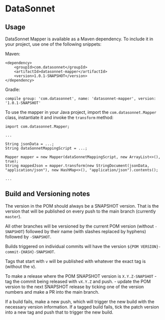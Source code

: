 # DataSonnet

## Usage

DataSonnet Mapper is available as a Maven dependency. To include it in your project, use one of the following snippets:

Maven:
```
<dependency>
    <groupId>com.datasonnet</groupId>
    <artifactId>datasonnet-mapper</artifactId>
    <version>1.0.1-SNAPSHOT</version>
</dependency>
```

Gradle:
```
compile group: 'com.datasonnet', name: 'datasonnet-mapper', version: '1.0.1-SNAPSHOT'
```

To use the mapper in your Java project, import the `com.datasonnet.Mapper` class, instantiate it and invoke the `transform` method:

```
import com.datasonnet.Mapper;

...

String jsonData = ...;
String dataSonnetMappingScript = ...;

Mapper mapper = new Mapper(dataSonnetMappingScript, new ArrayList<>(), true);
String mappedJson = mapper.transform(new StringDocument(jsonData, "application/json"), new HashMap<>(), "application/json").contents();

...
```
## Build and Versioning notes

The version in the POM should always be a SNAPSHOT version. That is the version that will be published
on every push to the main branch (currently `master`).

All other branches will be versioned by the current POM version (without `-SNAPSHOT`) followed by their name (with slashes replaced by hyphens) followed by `-SNAPSHOT`.

Builds triggered on individual commits will have the version `${POM VERSION}-commit-{HASH}-SNAPSHOT`.

Tags that start with `v` will be published with whatever the exact tag is (without the v).

To make a release where the POM SNAPSHOT version is `X.Y.Z-SNAPSHOT`
    - tag the commit being released with `vX.Y.Z` and push.
    - update the POM version to the next SNAPSHOT release by ticking one of the version numbers and make a PR into the main branch.

If a build fails, make a new push, which will trigger the new build with the necessary version information. If a
tagged build fails, tick the patch version into a new tag and push that to trigger the new build.
